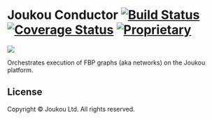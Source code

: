 Joukou Conductor [![Build Status](https://circleci.com/gh/joukou/joukou-conductor/tree/develop.png?circle-token=008054be871672cdcbe10946266261a040003278)](https://circleci.com/gh/joukou/joukou-conductor/tree/develop) [![Coverage Status](https://coveralls.io/repos/joukou/joukou-conductor/badge.png?branch=develop)](https://coveralls.io/r/joukou/joukou-conductor?branch=develop) [![Proprietary](http://img.shields.io/badge/license-proprietary-red.svg)](#license)
================

![](http://media.giphy.com/media/wL4X1JKd0pK2Q/giphy.gif)

Orchestrates execution of FBP graphs (aka networks) on the Joukou platform.

## License

Copyright &copy; Joukou Ltd. All rights reserved.